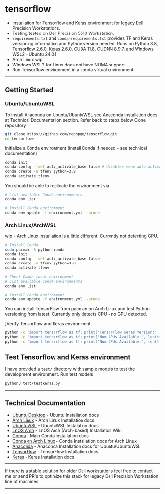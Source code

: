 # tensorflow 
- Installation for Tensorflow and Keras environment for legacy Dell Precision Workstations.
- Testing/tested on Dell Precision 5510 Workstation.
- `requirements.txt` and `conda-requirements.txt` provides TF and Keras versioning information and Python version needed. Runs on Python 3.8, Tensorflow 2.6.0, Keras 2.6.0, CUDA 11.8, CUDNN 8.9.7, and Windows WSL2 - Ubuntu 24.04
- Arch Linux wip
- Windows WSL2 for Linux does not have NUMA support.
- Run Tensorflow environment in a conda virtual environment.
---
## Getting Started 
### Ubuntu/UbuntuWSL
To install Anaconda on Ubuntu/UbuntuWSL see Anaconda installation docs at Technical Documentation section. Refer back to steps below
Clone repository
```bash
git clone https://github.com/rcghpge/tensorflow.git
cd tensorflow
```

Initialize a Conda environment (install Conda if needed - see technical documentation)
```bash
conda init
conda config --set auto_activate_base false # disables venv auto-activate 
conda create -n tfenv python=3.8
conda activate tfenv
```

You should be able to replicate the environment via
```bash
# List available Conda environments
conda env list

# Install Conda environment
conda env update -f environment.yml --prune
```

### Arch Linux/ArchWSL
wip - Arch Linux installation is a little different. Currently not detecting GPU.
```bash
# Install Conda
sudo pacman -S python-conda
conda init
conda config --set auto_activate_base false
conda create -n tfenv python=3.8
conda activate tfenv

# Check Conda local environment
# List available conda environments
conda env list

# Install Conda environment
conda env update -f environment.yml --prune
```

You can install TensorFlow from pacman on Arch Linux and test Python versioning from latest.
Currently only detects CPU - no GPU detected.

]Verify Tensorflow and Keras environment
```bash
python -c "import tensorflow as tf; print('TensorFlow Keras Version:', tf.keras.__version__)"
python -c "import tensorflow as tf; print('Num CPUs Available:', len(tf.config.list_physical_devices('CPU')))"
python -c "import tensorflow as tf; print('Num GPUs Available:', len(tf.config.list_physical_devices('GPU')))"
```

## Test Tensorflow and Keras environment
I have provided a `test/` directory with sample models to test the development environment. Run test models 
```bash
python3 test/testkeras.py
```
---
## Technical Documentation
- [Ubuntu Desktop](https://ubuntu.com/tutorials/install-ubuntu-desktop#1-overview) - Ubuntu Installation docs
- [Arch Linux](https://wiki.archlinux.org/title/Installation_guide) - Arch Linux Installation docs
- [UbuntuWSL](https://documentation.ubuntu.com/wsl/en/latest/howto/install-ubuntu-wsl2/) - UbuntuWSL Instalation docs
- [LnOS Arch](https://github.com/uta-lug-nuts/LnOS/wiki) - LnOS Arch (Arch-based) Installation Wiki
- [Conda](https://docs.conda.io/projects/conda/en/latest/user-guide/install/index.html) - Main Conda Installation docs
- [Conda on Arch Linux](https://wiki.archlinux.org/title/Conda) - Conda Installation docs for Arch Linux
- [Anaconda](https://www.anaconda.com/docs/getting-started/anaconda/install#macos-linux-installation:manual-shell-initialization) - Anaconda Installation docs for Ubuntu/UbuntuWSL
- [TensorFlow](https://www.tensorflow.org/install) - TensorFlow Installation docs
- [Keras](https://keras.io/getting_started/) - Keras Installation docs

---
If there is a stable solution for older Dell workstations feel free to contact me or send PR's to optimize this stack for legacy Dell Precision Workstation line of machines.

---
